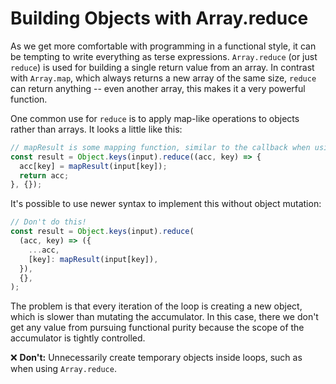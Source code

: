 # Building Objects with Array.reduce

As we get more comfortable with programming in a functional style, it can be tempting to write everything as terse expressions. `Array.reduce` (or just `reduce`) is used for building a single return value from an array. In contrast with `Array.map`, which always returns a new array of the same size, `reduce` can return anything -- even another array, this makes it a very powerful function.

One common use for `reduce` is to apply map-like operations to objects rather than arrays. It looks a little like this:

```javascript
// mapResult is some mapping function, similar to the callback when using Array.map
const result = Object.keys(input).reduce((acc, key) => {
  acc[key] = mapResult(input[key]);
  return acc;
}, {});
```

It's possible to use newer syntax to implement this without object mutation:

```javascript
// Don't do this!
const result = Object.keys(input).reduce(
  (acc, key) => ({
    ...acc,
    [key]: mapResult(input[key]),
  }),
  {},
);
```

The problem is that every iteration of the loop is creating a new object, which is slower than mutating the accumulator. In this case, there we don't get any value from pursuing functional purity because the scope of the accumulator is tightly controlled.

❌ **Don't:** Unnecessarily create temporary objects inside loops, such as when using `Array.reduce`.
